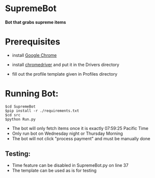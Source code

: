 # SupremeBot
#### Bot that grabs supreme items

# Prerequisites

- install <a href="https://www.google.com/chrome/">Google Chrome</a>

- install <a href="https://chromedriver.chromium.org/downloads">chromedriver</a> and put it in the Drivers directory

- fill out the profile template given in Profiles directory

# Running Bot:

```
$cd SupremeBot
$pip install -r ./requirements.txt
$cd src
$python Run.py
```

- The bot will only fetch items once it is exactly 07:59:25 Pacific Time
- Only run bot on Wednesday night or Thursday Morning
- The bot will not click "process payment" and must be manually done 

## Testing:

- Time feature can be disabled in SupremeBot.py on line 37
- The template can be used as is for testing
